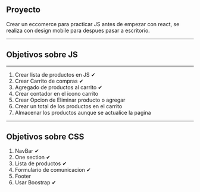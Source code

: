 
## Proyecto

Crear un eccomerce para practicar JS antes de empezar con react, se realiza con design mobile para despues pasar a escritorio.

***

## Objetivos sobre JS

***

1. Crear lista de productos en JS ✔
2. Crear Carrito de compras ✔
3. Agregado de productos al carrito  ✔
4. Crear contador en el icono carrito
5. Crear Opcion de Eliminar producto o agregar 
6. Crear un total de los productos en el carrito
7. Almacenar los productos aunque se actualice la pagina

***

## Objetivos sobre CSS

1. NavBar ✔
2. One section ✔
3. Lista de productos ✔
4. Formulario de comunicacion ✔
5. Footer 
6. Usar Boostrap ✔